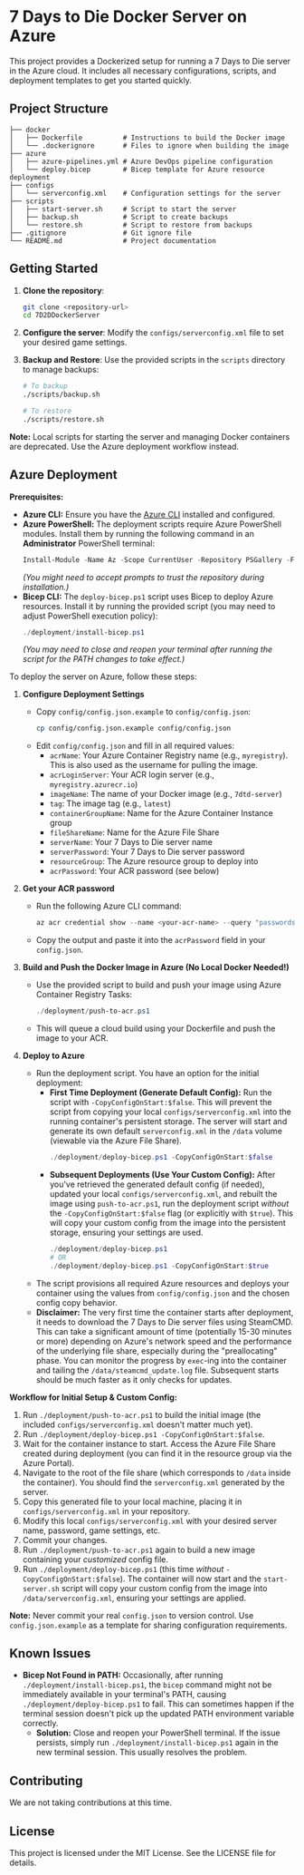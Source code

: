 # 7 Days to Die Docker Server on Azure

This project provides a Dockerized setup for running a 7 Days to Die server in the Azure cloud. It includes all necessary configurations, scripts, and deployment templates to get you started quickly.

## Project Structure

```
├── docker
│   ├── Dockerfile          # Instructions to build the Docker image
│   └── .dockerignore       # Files to ignore when building the image
├── azure
│   ├── azure-pipelines.yml # Azure DevOps pipeline configuration
│   └── deploy.bicep        # Bicep template for Azure resource deployment
├── configs
│   └── serverconfig.xml    # Configuration settings for the server
├── scripts
│   ├── start-server.sh     # Script to start the server
│   ├── backup.sh           # Script to create backups
│   └── restore.sh          # Script to restore from backups
├── .gitignore              # Git ignore file
└── README.md               # Project documentation
```

## Getting Started

1. **Clone the repository**:
   ```bash
   git clone <repository-url>
   cd 7D2DDockerServer
   ```

2. **Configure the server**:
   Modify the `configs/serverconfig.xml` file to set your desired game settings.

3. **Backup and Restore**:
   Use the provided scripts in the `scripts` directory to manage backups:
   ```bash
   # To backup
   ./scripts/backup.sh

   # To restore
   ./scripts/restore.sh
   ```

**Note:** Local scripts for starting the server and managing Docker containers are deprecated. Use the Azure deployment workflow instead.

## Azure Deployment

**Prerequisites:**

*   **Azure CLI:** Ensure you have the [Azure CLI](https://docs.microsoft.com/en-us/cli/azure/install-azure-cli) installed and configured.
*   **Azure PowerShell:** The deployment scripts require Azure PowerShell modules. Install them by running the following command in an **Administrator** PowerShell terminal:
    ```powershell
    Install-Module -Name Az -Scope CurrentUser -Repository PSGallery -Force
    ```
    *(You might need to accept prompts to trust the repository during installation.)*
*   **Bicep CLI:** The `deploy-bicep.ps1` script uses Bicep to deploy Azure resources. Install it by running the provided script (you may need to adjust PowerShell execution policy):
    ```powershell
    ./deployment/install-bicep.ps1
    ```
    *(You may need to close and reopen your terminal after running the script for the PATH changes to take effect.)*

To deploy the server on Azure, follow these steps:

1. **Configure Deployment Settings**
   - Copy `config/config.json.example` to `config/config.json`:
     ```bash
     cp config/config.json.example config/config.json
     ```
   - Edit `config/config.json` and fill in all required values:
     - `acrName`: Your Azure Container Registry name (e.g., `myregistry`). This is also used as the username for pulling the image.
     - `acrLoginServer`: Your ACR login server (e.g., `myregistry.azurecr.io`)
     - `imageName`: The name of your Docker image (e.g., `7dtd-server`)
     - `tag`: The image tag (e.g., `latest`)
     - `containerGroupName`: Name for the Azure Container Instance group
     - `fileShareName`: Name for the Azure File Share
     - `serverName`: Your 7 Days to Die server name
     - `serverPassword`: Your 7 Days to Die server password
     - `resourceGroup`: The Azure resource group to deploy into
     - `acrPassword`: Your ACR password (see below)

2. **Get your ACR password**
   - Run the following Azure CLI command:
     ```powershell
     az acr credential show --name <your-acr-name> --query "passwords[0].value" -o tsv
     ```
   - Copy the output and paste it into the `acrPassword` field in your `config.json`.

3. **Build and Push the Docker Image in Azure (No Local Docker Needed!)**
   - Use the provided script to build and push your image using Azure Container Registry Tasks:
     ```powershell
     ./deployment/push-to-acr.ps1
     ```
   - This will queue a cloud build using your Dockerfile and push the image to your ACR.

4. **Deploy to Azure**
   - Run the deployment script. You have an option for the initial deployment:
     - **First Time Deployment (Generate Default Config):** Run the script with `-CopyConfigOnStart:$false`. This will prevent the script from copying your local `configs/serverconfig.xml` into the running container's persistent storage. The server will start and generate its own default `serverconfig.xml` in the `/data` volume (viewable via the Azure File Share).
       ```powershell
       ./deployment/deploy-bicep.ps1 -CopyConfigOnStart:$false
       ```
     - **Subsequent Deployments (Use Your Custom Config):** After you've retrieved the generated default config (if needed), updated your local `configs/serverconfig.xml`, and rebuilt the image using `push-to-acr.ps1`, run the deployment script *without* the `-CopyConfigOnStart:$false` flag (or explicitly with `$true`). This will copy your custom config from the image into the persistent storage, ensuring your settings are used.
       ```powershell
       ./deployment/deploy-bicep.ps1
       # OR
       ./deployment/deploy-bicep.ps1 -CopyConfigOnStart:$true
       ```
   - The script provisions all required Azure resources and deploys your container using the values from `config/config.json` and the chosen config copy behavior.
   - **Disclaimer:** The very first time the container starts after deployment, it needs to download the 7 Days to Die server files using SteamCMD. This can take a significant amount of time (potentially 15-30 minutes or more) depending on Azure's network speed and the performance of the underlying file share, especially during the "preallocating" phase. You can monitor the progress by `exec`-ing into the container and tailing the `/data/steamcmd_update.log` file. Subsequent starts should be much faster as it only checks for updates.

**Workflow for Initial Setup & Custom Config:**

1.  Run `./deployment/push-to-acr.ps1` to build the initial image (the included `configs/serverconfig.xml` doesn't matter much yet).
2.  Run `./deployment/deploy-bicep.ps1 -CopyConfigOnStart:$false`.
3.  Wait for the container instance to start. Access the Azure File Share created during deployment (you can find it in the resource group via the Azure Portal).
4.  Navigate to the root of the file share (which corresponds to `/data` inside the container). You should find the `serverconfig.xml` generated by the server.
5.  Copy this generated file to your local machine, placing it in `configs/serverconfig.xml` in your repository.
6.  Modify this local `configs/serverconfig.xml` with your desired server name, password, game settings, etc.
7.  Commit your changes.
8.  Run `./deployment/push-to-acr.ps1` again to build a new image containing your *customized* config file.
9.  Run `./deployment/deploy-bicep.ps1` (this time *without* `-CopyConfigOnStart:$false`). The container will now start and the `start-server.sh` script will copy your custom config from the image into `/data/serverconfig.xml`, ensuring your settings are applied.

**Note:** Never commit your real `config.json` to version control. Use `config.json.example` as a template for sharing configuration requirements.

## Known Issues

*   **Bicep Not Found in PATH:** Occasionally, after running `./deployment/install-bicep.ps1`, the `bicep` command might not be immediately available in your terminal's PATH, causing `./deployment/deploy-bicep.ps1` to fail. This can sometimes happen if the terminal session doesn't pick up the updated PATH environment variable correctly.
    *   **Solution:** Close and reopen your PowerShell terminal. If the issue persists, simply run `./deployment/install-bicep.ps1` again in the new terminal session. This usually resolves the problem.

## Contributing

We are not taking contributions at this time.

## License

This project is licensed under the MIT License. See the LICENSE file for details.